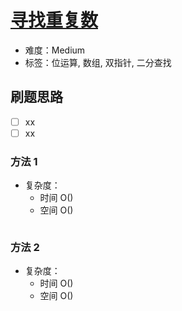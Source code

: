 # [寻找重复数](https://leetcode-cn.com/problems/find-the-duplicate-number/)

- 难度：Medium
- 标签：位运算, 数组, 双指针, 二分查找

## 刷题思路

- [ ] xx
- [ ] xx

### 方法 1

- 复杂度：
    - 时间 O()
    - 空间 O()

``` js

```

### 方法 2

- 复杂度：
    - 时间 O()
    - 空间 O()

``` js

```
